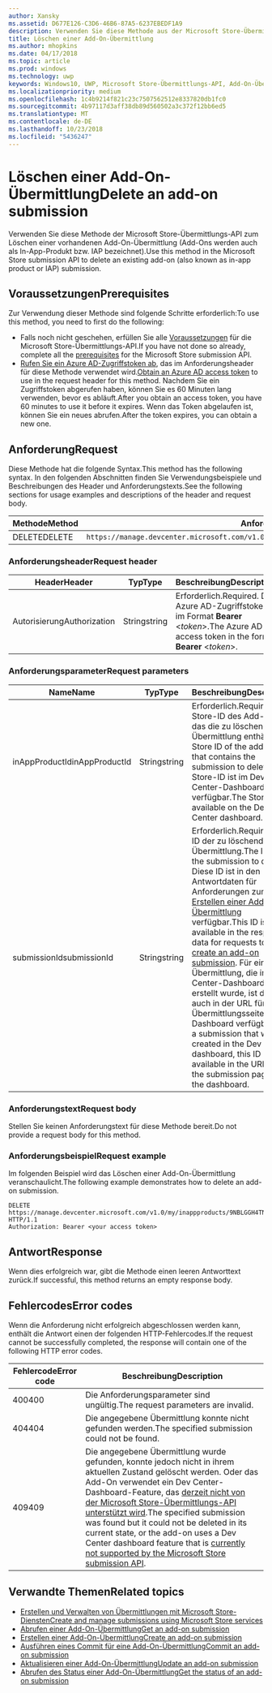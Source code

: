 ```yaml
---
author: Xansky
ms.assetid: D677E126-C3D6-46B6-87A5-6237EBEDF1A9
description: Verwenden Sie diese Methode aus der Microsoft Store-Übermittlungs-API zum Löschen einer vorhandenen Add-On-Übermittlung.
title: Löschen einer Add-On-Übermittlung
ms.author: mhopkins
ms.date: 04/17/2018
ms.topic: article
ms.prod: windows
ms.technology: uwp
keywords: Windows10, UWP, Microsoft Store-Übermittlungs-API, Add-On-Übermittlung, löschen, In-App-Produkt, IAP
ms.localizationpriority: medium
ms.openlocfilehash: 1c4b9214f821c23c7507562512e8337820db1fc0
ms.sourcegitcommit: 4b97117d3aff38db89d560502a3c372f12bb6ed5
ms.translationtype: MT
ms.contentlocale: de-DE
ms.lasthandoff: 10/23/2018
ms.locfileid: "5436247"
---
```

# <a name="delete-an-add-on-submission"></a><span data-ttu-id="65185-104">Löschen einer Add-On-Übermittlung</span><span class="sxs-lookup"><span data-stu-id="65185-104">Delete an add-on submission</span></span>

<span data-ttu-id="65185-105">Verwenden Sie diese Methode der Microsoft Store-Übermittlungs-API zum Löschen einer vorhandenen Add-On-Übermittlung (Add-Ons werden auch als In-App-Produkt bzw. IAP bezeichnet).</span><span class="sxs-lookup"><span data-stu-id="65185-105">Use this method in the Microsoft Store submission API to delete an existing add-on (also known as in-app product or IAP) submission.</span></span>

## <a name="prerequisites"></a><span data-ttu-id="65185-106">Voraussetzungen</span><span class="sxs-lookup"><span data-stu-id="65185-106">Prerequisites</span></span>

<span data-ttu-id="65185-107">Zur Verwendung dieser Methode sind folgende Schritte erforderlich:</span><span class="sxs-lookup"><span data-stu-id="65185-107">To use this method, you need to first do the following:</span></span>

* <span data-ttu-id="65185-108">Falls noch nicht geschehen, erfüllen Sie alle [Voraussetzungen](create-and-manage-submissions-using-windows-store-services.md#prerequisites) für die Microsoft Store-Übermittlungs-API.</span><span class="sxs-lookup"><span data-stu-id="65185-108">If you have not done so already, complete all the [prerequisites](create-and-manage-submissions-using-windows-store-services.md#prerequisites) for the Microsoft Store submission API.</span></span>
* <span data-ttu-id="65185-109">[Rufen Sie ein Azure AD-Zugriffstoken ab](create-and-manage-submissions-using-windows-store-services.md#obtain-an-azure-ad-access-token), das im Anforderungsheader für diese Methode verwendet wird.</span><span class="sxs-lookup"><span data-stu-id="65185-109">[Obtain an Azure AD access token](create-and-manage-submissions-using-windows-store-services.md#obtain-an-azure-ad-access-token) to use in the request header for this method.</span></span> <span data-ttu-id="65185-110">Nachdem Sie ein Zugriffstoken abgerufen haben, können Sie es 60 Minuten lang verwenden, bevor es abläuft.</span><span class="sxs-lookup"><span data-stu-id="65185-110">After you obtain an access token, you have 60 minutes to use it before it expires.</span></span> <span data-ttu-id="65185-111">Wenn das Token abgelaufen ist, können Sie ein neues abrufen.</span><span class="sxs-lookup"><span data-stu-id="65185-111">After the token expires, you can obtain a new one.</span></span>

## <a name="request"></a><span data-ttu-id="65185-112">Anforderung</span><span class="sxs-lookup"><span data-stu-id="65185-112">Request</span></span>

<span data-ttu-id="65185-113">Diese Methode hat die folgende Syntax.</span><span class="sxs-lookup"><span data-stu-id="65185-113">This method has the following syntax.</span></span> <span data-ttu-id="65185-114">In den folgenden Abschnitten finden Sie Verwendungsbeispiele und Beschreibungen des Header und Anforderungstexts.</span><span class="sxs-lookup"><span data-stu-id="65185-114">See the following sections for usage examples and descriptions of the header and request body.</span></span>

| <span data-ttu-id="65185-115">Methode</span><span class="sxs-lookup"><span data-stu-id="65185-115">Method</span></span> | <span data-ttu-id="65185-116">Anforderungs-URI</span><span class="sxs-lookup"><span data-stu-id="65185-116">Request URI</span></span>                                                      |
|--------|------------------------------------------------------------------|
| <span data-ttu-id="65185-117">DELETE</span><span class="sxs-lookup"><span data-stu-id="65185-117">DELETE</span></span>    | ```https://manage.devcenter.microsoft.com/v1.0/my/inappproducts/{inAppProductId}/submissions/{submissionId}``` |


### <a name="request-header"></a><span data-ttu-id="65185-118">Anforderungsheader</span><span class="sxs-lookup"><span data-stu-id="65185-118">Request header</span></span>

| <span data-ttu-id="65185-119">Header</span><span class="sxs-lookup"><span data-stu-id="65185-119">Header</span></span>        | <span data-ttu-id="65185-120">Typ</span><span class="sxs-lookup"><span data-stu-id="65185-120">Type</span></span>   | <span data-ttu-id="65185-121">Beschreibung</span><span class="sxs-lookup"><span data-stu-id="65185-121">Description</span></span>                                                                 |
|---------------|--------|-----------------------------------------------------------------------------|
| <span data-ttu-id="65185-122">Autorisierung</span><span class="sxs-lookup"><span data-stu-id="65185-122">Authorization</span></span> | <span data-ttu-id="65185-123">String</span><span class="sxs-lookup"><span data-stu-id="65185-123">string</span></span> | <span data-ttu-id="65185-124">Erforderlich.</span><span class="sxs-lookup"><span data-stu-id="65185-124">Required.</span></span> <span data-ttu-id="65185-125">Das Azure AD-Zugriffstoken im Format **Bearer** &lt;*token*&gt;.</span><span class="sxs-lookup"><span data-stu-id="65185-125">The Azure AD access token in the form **Bearer** &lt;*token*&gt;.</span></span> |


### <a name="request-parameters"></a><span data-ttu-id="65185-126">Anforderungsparameter</span><span class="sxs-lookup"><span data-stu-id="65185-126">Request parameters</span></span>

| <span data-ttu-id="65185-127">Name</span><span class="sxs-lookup"><span data-stu-id="65185-127">Name</span></span>        | <span data-ttu-id="65185-128">Typ</span><span class="sxs-lookup"><span data-stu-id="65185-128">Type</span></span>   | <span data-ttu-id="65185-129">Beschreibung</span><span class="sxs-lookup"><span data-stu-id="65185-129">Description</span></span>                                                                 |
|---------------|--------|-----------------------------------------------------------------------------|
| <span data-ttu-id="65185-130">inAppProductId</span><span class="sxs-lookup"><span data-stu-id="65185-130">inAppProductId</span></span> | <span data-ttu-id="65185-131">String</span><span class="sxs-lookup"><span data-stu-id="65185-131">string</span></span> | <span data-ttu-id="65185-132">Erforderlich.</span><span class="sxs-lookup"><span data-stu-id="65185-132">Required.</span></span> <span data-ttu-id="65185-133">Die Store-ID des Add-Ons, das die zu löschende Übermittlung enthält.</span><span class="sxs-lookup"><span data-stu-id="65185-133">The Store ID of the add-on that contains the submission to delete.</span></span> <span data-ttu-id="65185-134">Die Store-ID ist im Dev Center-Dashboard verfügbar.</span><span class="sxs-lookup"><span data-stu-id="65185-134">The Store ID is available on the Dev Center dashboard.</span></span>  |
| <span data-ttu-id="65185-135">submissionId</span><span class="sxs-lookup"><span data-stu-id="65185-135">submissionId</span></span> | <span data-ttu-id="65185-136">String</span><span class="sxs-lookup"><span data-stu-id="65185-136">string</span></span> | <span data-ttu-id="65185-137">Erforderlich.</span><span class="sxs-lookup"><span data-stu-id="65185-137">Required.</span></span> <span data-ttu-id="65185-138">Die ID der zu löschenden Übermittlung.</span><span class="sxs-lookup"><span data-stu-id="65185-138">The ID of the submission to delete.</span></span> <span data-ttu-id="65185-139">Diese ID ist in den Antwortdaten für Anforderungen zum [Erstellen einer Add-On-Übermittlung](create-an-add-on-submission.md) verfügbar.</span><span class="sxs-lookup"><span data-stu-id="65185-139">This ID is available in the response data for requests to [create an add-on submission](create-an-add-on-submission.md).</span></span> <span data-ttu-id="65185-140">Für eine Übermittlung, die im Dev Center-Dashboard erstellt wurde, ist diese ID auch in der URL für die Übermittlungsseite im Dashboard verfügbar.</span><span class="sxs-lookup"><span data-stu-id="65185-140">For a submission that was created in the Dev Center dashboard, this ID is also available in the URL for the submission page in the dashboard.</span></span>  |


### <a name="request-body"></a><span data-ttu-id="65185-141">Anforderungstext</span><span class="sxs-lookup"><span data-stu-id="65185-141">Request body</span></span>

<span data-ttu-id="65185-142">Stellen Sie keinen Anforderungstext für diese Methode bereit.</span><span class="sxs-lookup"><span data-stu-id="65185-142">Do not provide a request body for this method.</span></span>


### <a name="request-example"></a><span data-ttu-id="65185-143">Anforderungsbeispiel</span><span class="sxs-lookup"><span data-stu-id="65185-143">Request example</span></span>

<span data-ttu-id="65185-144">Im folgenden Beispiel wird das Löschen einer Add-On-Übermittlung veranschaulicht.</span><span class="sxs-lookup"><span data-stu-id="65185-144">The following example demonstrates how to delete an add-on submission.</span></span>

```
DELETE https://manage.devcenter.microsoft.com/v1.0/my/inappproducts/9NBLGGH4TNMP/submissions/1152921504621230023 HTTP/1.1
Authorization: Bearer <your access token>
```

## <a name="response"></a><span data-ttu-id="65185-145">Antwort</span><span class="sxs-lookup"><span data-stu-id="65185-145">Response</span></span>

<span data-ttu-id="65185-146">Wenn dies erfolgreich war, gibt die Methode einen leeren Antworttext zurück.</span><span class="sxs-lookup"><span data-stu-id="65185-146">If successful, this method returns an empty response body.</span></span>

## <a name="error-codes"></a><span data-ttu-id="65185-147">Fehlercodes</span><span class="sxs-lookup"><span data-stu-id="65185-147">Error codes</span></span>

<span data-ttu-id="65185-148">Wenn die Anforderung nicht erfolgreich abgeschlossen werden kann, enthält die Antwort einen der folgenden HTTP-Fehlercodes.</span><span class="sxs-lookup"><span data-stu-id="65185-148">If the request cannot be successfully completed, the response will contain one of the following HTTP error codes.</span></span>

| <span data-ttu-id="65185-149">Fehlercode</span><span class="sxs-lookup"><span data-stu-id="65185-149">Error code</span></span> |  <span data-ttu-id="65185-150">Beschreibung</span><span class="sxs-lookup"><span data-stu-id="65185-150">Description</span></span>   |
|--------|------------------|
| <span data-ttu-id="65185-151">400</span><span class="sxs-lookup"><span data-stu-id="65185-151">400</span></span>  | <span data-ttu-id="65185-152">Die Anforderungsparameter sind ungültig.</span><span class="sxs-lookup"><span data-stu-id="65185-152">The request parameters are invalid.</span></span> |
| <span data-ttu-id="65185-153">404</span><span class="sxs-lookup"><span data-stu-id="65185-153">404</span></span>  | <span data-ttu-id="65185-154">Die angegebene Übermittlung konnte nicht gefunden werden.</span><span class="sxs-lookup"><span data-stu-id="65185-154">The specified submission could not be found.</span></span> |
| <span data-ttu-id="65185-155">409</span><span class="sxs-lookup"><span data-stu-id="65185-155">409</span></span>  | <span data-ttu-id="65185-156">Die angegebene Übermittlung wurde gefunden, konnte jedoch nicht in ihrem aktuellen Zustand gelöscht werden. Oder das Add-On verwendet ein Dev Center-Dashboard-Feature, das [derzeit nicht von der Microsoft Store-Übermittlungs-API unterstützt wird](create-and-manage-submissions-using-windows-store-services.md#not_supported).</span><span class="sxs-lookup"><span data-stu-id="65185-156">The specified submission was found but it could not be deleted in its current state, or the add-on uses a Dev Center dashboard feature that is [currently not supported by the Microsoft Store submission API](create-and-manage-submissions-using-windows-store-services.md#not_supported).</span></span> |


## <a name="related-topics"></a><span data-ttu-id="65185-157">Verwandte Themen</span><span class="sxs-lookup"><span data-stu-id="65185-157">Related topics</span></span>

* [<span data-ttu-id="65185-158">Erstellen und Verwalten von Übermittlungen mit Microsoft Store-Diensten</span><span class="sxs-lookup"><span data-stu-id="65185-158">Create and manage submissions using Microsoft Store services</span></span>](create-and-manage-submissions-using-windows-store-services.md)
* [<span data-ttu-id="65185-159">Abrufen einer Add-On-Übermittlung</span><span class="sxs-lookup"><span data-stu-id="65185-159">Get an add-on submission</span></span>](get-an-add-on-submission.md)
* [<span data-ttu-id="65185-160">Erstellen einer Add-On-Übermittlung</span><span class="sxs-lookup"><span data-stu-id="65185-160">Create an add-on submission</span></span>](create-an-add-on-submission.md)
* [<span data-ttu-id="65185-161">Ausführen eines Commit für eine Add-On-Übermittlung</span><span class="sxs-lookup"><span data-stu-id="65185-161">Commit an add-on submission</span></span>](commit-an-add-on-submission.md)
* [<span data-ttu-id="65185-162">Aktualisieren einer Add-On-Übermittlung</span><span class="sxs-lookup"><span data-stu-id="65185-162">Update an add-on submission</span></span>](update-an-add-on-submission.md)
* [<span data-ttu-id="65185-163">Abrufen des Status einer Add-On-Übermittlung</span><span class="sxs-lookup"><span data-stu-id="65185-163">Get the status of an add-on submission</span></span>](get-status-for-an-add-on-submission.md)
